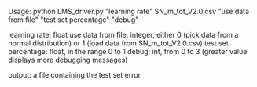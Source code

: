 Usage:
python LMS_driver.py "learning rate" SN_m_tot_V2.0.csv "use data from file" "test set percentage" "debug"

learning rate: float
use data from file: integer, either 0 (pick data from a normal distribution) or 1 (load data from SN_m_tot_V2.0.csv)
test set percentage: float, in the range 0 to 1
debug: int, from 0 to 3 (greater value displays more debugging messages)

output: a file containing the test set error
